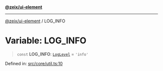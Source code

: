 [**@zeix/ui-element**](../README.md)

***

[@zeix/ui-element](../globals.md) / LOG\_INFO

# Variable: LOG\_INFO

> `const` **LOG\_INFO**: [`LogLevel`](../type-aliases/LogLevel.md) = `'info'`

Defined in: [src/core/util.ts:10](https://github.com/zeixcom/ui-element/blob/fbfc14f2b364007b204dfef842cb4c272bdfad41/src/core/util.ts#L10)

